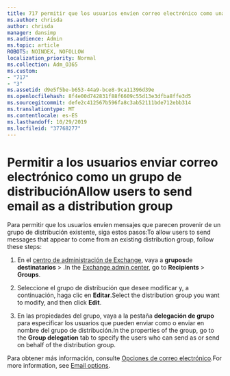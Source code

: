 ```yaml
---
title: 717 permitir que los usuarios envíen correo electrónico como una lista de distribución
ms.author: chrisda
author: chrisda
manager: dansimp
ms.audience: Admin
ms.topic: article
ROBOTS: NOINDEX, NOFOLLOW
localization_priority: Normal
ms.collection: Adm_O365
ms.custom:
- "717"
- "3"
ms.assetid: d9e5f5be-b653-44a9-bce8-9ca11396d39e
ms.openlocfilehash: 8f4e00d742831f88f6609c55d13e3dfba8ffe3d5
ms.sourcegitcommit: defe2c412567b596fa8c3ab52111bde712ebb314
ms.translationtype: MT
ms.contentlocale: es-ES
ms.lasthandoff: 10/29/2019
ms.locfileid: "37768277"
---
```

# <a name="allow-users-to-send-email-as-a-distribution-group"></a><span data-ttu-id="af91f-102">Permitir a los usuarios enviar correo electrónico como un grupo de distribución</span><span class="sxs-lookup"><span data-stu-id="af91f-102">Allow users to send email as a distribution group</span></span>

<span data-ttu-id="af91f-103">Para permitir que los usuarios envíen mensajes que parecen provenir de un grupo de distribución existente, siga estos pasos:</span><span class="sxs-lookup"><span data-stu-id="af91f-103">To allow users to send messages that appear to come from an existing distribution group, follow these steps:</span></span>

1. <span data-ttu-id="af91f-104">En el [centro de administración de Exchange](https://outlook.office365.com/ecp/), vaya a **grupos**de **destinatarios** \> .</span><span class="sxs-lookup"><span data-stu-id="af91f-104">In the [Exchange admin center](https://outlook.office365.com/ecp/), go to **Recipients** \> **Groups**.</span></span>

2. <span data-ttu-id="af91f-105">Seleccione el grupo de distribución que desee modificar y, a continuación, haga clic en **Editar**.</span><span class="sxs-lookup"><span data-stu-id="af91f-105">Select the distribution group you want to modify, and then click **Edit**.</span></span>

3. <span data-ttu-id="af91f-106">En las propiedades del grupo, vaya a la pestaña **delegación de grupo** para especificar los usuarios que pueden enviar como o enviar en nombre del grupo de distribución.</span><span class="sxs-lookup"><span data-stu-id="af91f-106">In the properties of the group, go to the **Group delegation** tab to specify the users who can send as or send on behalf of the distribution group.</span></span>

<span data-ttu-id="af91f-107">Para obtener más información, consulte [Opciones de correo electrónico](https://technet.microsoft.com/library/bb124513.aspx#groupdelegation).</span><span class="sxs-lookup"><span data-stu-id="af91f-107">For more information, see [Email options](https://technet.microsoft.com/library/bb124513.aspx#groupdelegation).</span></span>
